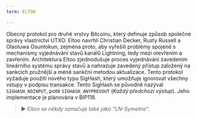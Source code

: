 ```yaml
---
term: ELTOO

---
```

Obecný protokol pro druhé vrstvy Bitcoinu, který definuje způsob společné správy vlastnictví UTXO. Eltoo navrhli Christian Decker, Rusty Russell a Olaoluwa Osuntokun, zejména proto, aby vyřešili problémy spojené s mechanismy vyjednávání stavů kanálů Lightning, tedy mezi otevřením a zavřením. Architektura Eltoo zjednodušuje proces vyjednávání zavedením lineárního systému správy stavů a nahrazuje zavedený přístup založený na sankcích pružnější a méně sankční metodou aktualizace. Tento protokol vyžaduje použití nového typu SigHash, který umožňuje ignorovat všechny vstupy v podpisu transakce. Tento SigHash se původně nazýval `SIGHASH_NOINPUT`, poté `SIGHASH_ANYPREVOUT` (*Každý předchozí výstup*). Jeho implementace je plánována v BIP118.

> ► *Eltoo se někdy označuje také jako "LN-Symetrie".*